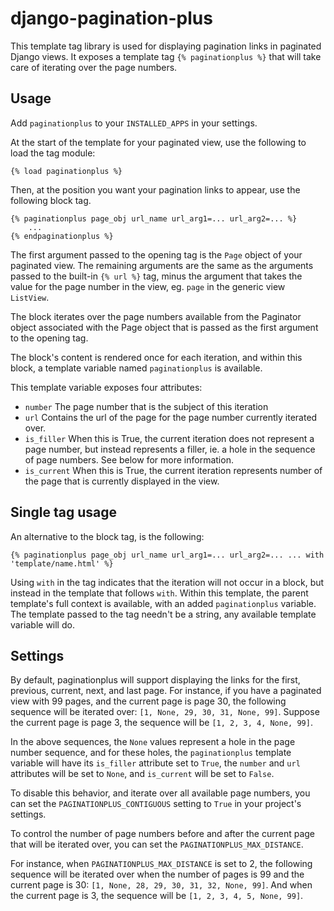 django-pagination-plus
======================

This template tag library is used for displaying pagination links in paginated
Django views. It exposes a template tag `{% paginationplus %}` that will take
care of iterating over the page numbers.

Usage
-----

Add `paginationplus` to your `INSTALLED_APPS` in your settings.

At the start of the template for your paginated view, use the following to load
the tag module:

    {% load paginationplus %}

Then, at the position you want your pagination links to appear, use the
following block tag.

    {% paginationplus page_obj url_name url_arg1=... url_arg2=... %}
        ...
    {% endpaginationplus %}

The first argument passed to the opening tag is the `Page` object of your
paginated view. The remaining arguments are the same as the arguments passed to
the built-in `{% url %}` tag, minus the argument that takes the value for the
page number in the view, eg. `page` in the generic view `ListView`.

The block iterates over the page numbers available from the Paginator object
associated with the Page object that is passed as the first argument to the
opening tag.

The block's content is rendered once for each iteration, and within this block,
a template variable named `paginationplus` is available.

This template variable exposes four attributes:

  * `number`
    The page number that is the subject of this iteration
  * `url`
    Contains the url of the page for the page number currently iterated over.
  * `is_filler`
    When this is True, the current iteration does not represent a page number,
    but instead represents a filler, ie. a hole in the sequence of page numbers.
    See below for more information.
  * `is_current`
    When this is True, the current iteration represents number of the page that
    is currently displayed in the view.
    
Single tag usage
----------------

An alternative to the block tag, is the following:

    {% paginationplus page_obj url_name url_arg1=... url_arg2=... ... with 'template/name.html' %}

Using `with` in the tag indicates that the iteration will not occur in a block,
but instead in the template that follows `with`. Within this template, the
parent template's full context is available, with an added `paginationplus`
variable. The template passed to the tag needn't be a string, any available
template variable will do.
    
Settings
--------

By default, paginationplus will support displaying the links for the first,
previous, current, next, and last page. For instance, if you have a paginated
view with 99 pages, and the current page is page 30, the following sequence will
be iterated over: `[1, None, 29, 30, 31, None, 99]`. Suppose the current page is
page 3, the sequence will be `[1, 2, 3, 4, None, 99]`.

In the above sequences, the `None` values represent a hole in the page number
sequence, and for these holes, the `paginationplus` template variable will have
its `is_filler` attribute set to `True`, the `number` and `url` attributes will
be set to `None`, and `is_current` will be set to `False`.

To disable this behavior, and iterate over all available page numbers, you can
set the `PAGINATIONPLUS_CONTIGUOUS` setting to `True` in your project's settings.

To control the number of page numbers before and after the current page that
will be iterated over, you can set the `PAGINATIONPLUS_MAX_DISTANCE`.

For instance, when `PAGINATIONPLUS_MAX_DISTANCE` is set to 2, the following
sequence will be iterated over when the number of pages is 99 and the current
page is 30: `[1, None, 28, 29, 30, 31, 32, None, 99]`. And when the current page is 3,
the sequence will be `[1, 2, 3, 4, 5, None, 99]`.